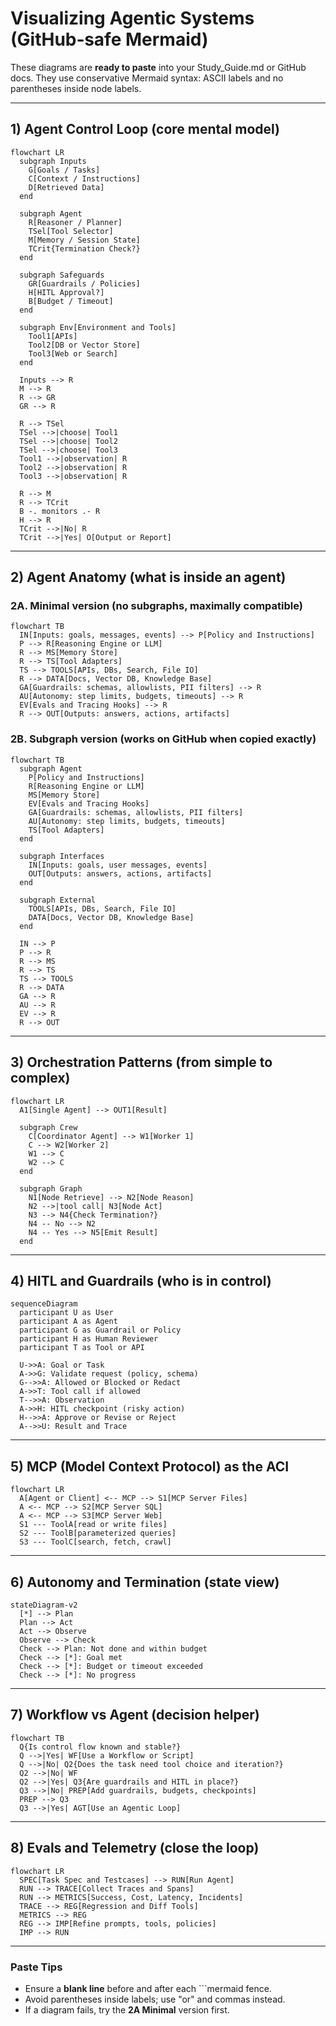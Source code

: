 # Visualizing Agentic Systems (GitHub‑safe Mermaid)

These diagrams are **ready to paste** into your Study_Guide.md or GitHub docs. They use conservative Mermaid syntax: ASCII labels and no parentheses inside node labels.

---

## 1) Agent Control Loop (core mental model)

```mermaid
flowchart LR
  subgraph Inputs
    G[Goals / Tasks]
    C[Context / Instructions]
    D[Retrieved Data]
  end

  subgraph Agent
    R[Reasoner / Planner]
    TSel[Tool Selector]
    M[Memory / Session State]
    TCrit{Termination Check?}
  end

  subgraph Safeguards
    GR[Guardrails / Policies]
    H[HITL Approval?]
    B[Budget / Timeout]
  end

  subgraph Env[Environment and Tools]
    Tool1[APIs]
    Tool2[DB or Vector Store]
    Tool3[Web or Search]
  end

  Inputs --> R
  M --> R
  R --> GR
  GR --> R

  R --> TSel
  TSel -->|choose| Tool1
  TSel -->|choose| Tool2
  TSel -->|choose| Tool3
  Tool1 -->|observation| R
  Tool2 -->|observation| R
  Tool3 -->|observation| R

  R --> M
  R --> TCrit
  B -. monitors .- R
  H --> R
  TCrit -->|No| R
  TCrit -->|Yes| O[Output or Report]
```

---

## 2) Agent Anatomy (what is inside an agent)

### 2A. Minimal version (no subgraphs, maximally compatible)

```mermaid
flowchart TB
  IN[Inputs: goals, messages, events] --> P[Policy and Instructions]
  P --> R[Reasoning Engine or LLM]
  R --> MS[Memory Store]
  R --> TS[Tool Adapters]
  TS --> TOOLS[APIs, DBs, Search, File IO]
  R --> DATA[Docs, Vector DB, Knowledge Base]
  GA[Guardrails: schemas, allowlists, PII filters] --> R
  AU[Autonomy: step limits, budgets, timeouts] --> R
  EV[Evals and Tracing Hooks] --> R
  R --> OUT[Outputs: answers, actions, artifacts]
```

### 2B. Subgraph version (works on GitHub when copied exactly)

```mermaid
flowchart TB
  subgraph Agent
    P[Policy and Instructions]
    R[Reasoning Engine or LLM]
    MS[Memory Store]
    EV[Evals and Tracing Hooks]
    GA[Guardrails: schemas, allowlists, PII filters]
    AU[Autonomy: step limits, budgets, timeouts]
    TS[Tool Adapters]
  end

  subgraph Interfaces
    IN[Inputs: goals, user messages, events]
    OUT[Outputs: answers, actions, artifacts]
  end

  subgraph External
    TOOLS[APIs, DBs, Search, File IO]
    DATA[Docs, Vector DB, Knowledge Base]
  end

  IN --> P
  P --> R
  R --> MS
  R --> TS
  TS --> TOOLS
  R --> DATA
  GA --> R
  AU --> R
  EV --> R
  R --> OUT
```

---

## 3) Orchestration Patterns (from simple to complex)

```mermaid
flowchart LR
  A1[Single Agent] --> OUT1[Result]

  subgraph Crew
    C[Coordinator Agent] --> W1[Worker 1]
    C --> W2[Worker 2]
    W1 --> C
    W2 --> C
  end

  subgraph Graph
    N1[Node Retrieve] --> N2[Node Reason]
    N2 -->|tool call| N3[Node Act]
    N3 --> N4{Check Termination?}
    N4 -- No --> N2
    N4 -- Yes --> N5[Emit Result]
  end
```

---

## 4) HITL and Guardrails (who is in control)

```mermaid
sequenceDiagram
  participant U as User
  participant A as Agent
  participant G as Guardrail or Policy
  participant H as Human Reviewer
  participant T as Tool or API

  U->>A: Goal or Task
  A->>G: Validate request (policy, schema)
  G-->>A: Allowed or Blocked or Redact
  A->>T: Tool call if allowed
  T-->>A: Observation
  A->>H: HITL checkpoint (risky action)
  H-->>A: Approve or Revise or Reject
  A-->>U: Result and Trace
```

---

## 5) MCP (Model Context Protocol) as the ACI

```mermaid
flowchart LR
  A[Agent or Client] <-- MCP --> S1[MCP Server Files]
  A <-- MCP --> S2[MCP Server SQL]
  A <-- MCP --> S3[MCP Server Web]
  S1 --- ToolA[read or write files]
  S2 --- ToolB[parameterized queries]
  S3 --- ToolC[search, fetch, crawl]
```

---

## 6) Autonomy and Termination (state view)

```mermaid
stateDiagram-v2
  [*] --> Plan
  Plan --> Act
  Act --> Observe
  Observe --> Check
  Check --> Plan: Not done and within budget
  Check --> [*]: Goal met
  Check --> [*]: Budget or timeout exceeded
  Check --> [*]: No progress
```

---

## 7) Workflow vs Agent (decision helper)

```mermaid
flowchart TB
  Q{Is control flow known and stable?}
  Q -->|Yes| WF[Use a Workflow or Script]
  Q -->|No| Q2{Does the task need tool choice and iteration?}
  Q2 -->|No| WF
  Q2 -->|Yes| Q3{Are guardrails and HITL in place?}
  Q3 -->|No| PREP[Add guardrails, budgets, checkpoints]
  PREP --> Q3
  Q3 -->|Yes| AGT[Use an Agentic Loop]
```

---

## 8) Evals and Telemetry (close the loop)

```mermaid
flowchart LR
  SPEC[Task Spec and Testcases] --> RUN[Run Agent]
  RUN --> TRACE[Collect Traces and Spans]
  RUN --> METRICS[Success, Cost, Latency, Incidents]
  TRACE --> REG[Regression and Diff Tools]
  METRICS --> REG
  REG --> IMP[Refine prompts, tools, policies]
  IMP --> RUN
```

---

### Paste Tips
- Ensure a **blank line** before and after each ```mermaid fence.
- Avoid parentheses inside labels; use "or" and commas instead.
- If a diagram fails, try the **2A Minimal** version first.
